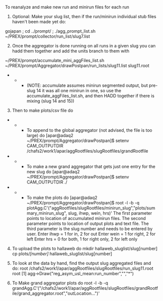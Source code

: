 To reanalyze and make new run and minirun files for each run

1) Optional: Make your slug list, then if the run/minirun individual stub files haven't been made yet do:

 gojapan ; cd ../prompt/ ; ./agg_prompt_list.sh ~/PREX/prompt/collector/run_list/slug7.list

2) Once the aggregator is done running on all runs in a given slug you can hadd them together and add the units branch to them with 

 ~/PREX/prompt/accumulate_mini_aggFiles_list.sh ~/PREX/prompt/Aggregator/drawPostpan/run_lists/slug11.list slug11.root

 - - - (NOTE: accumulate assumes minirun segmented output, but pre-slug 14 it was all one minirun in one, so use the accumulate_aggFiles_list.sh, and then HADD together if there is mixing (slug 14 and 15))

3) Then to make plots/csv file do

 - - - To append to the global aggregator (not advised, the file is too large) do 
 [apar@adaq2 ~/PREX/prompt/Aggregator/drawPostpan]$ setenv CAM_OUTPUTDIR /chafs2/work1/apar/aggRootfiles/slugRootfiles/grandRootfile 
 - - - To make a new grand aggregator that gets just one entry for the new slug do
 [apar@adaq2 ~/PREX/prompt/Aggregator/drawPostpan]$ setenv CAM_OUTPUTDIR ./

 - - - To make the plots do
 [apar@adaq2 ~/PREX/prompt/Aggregator/drawPostpan]$ root -l -b -q plotAgg.C'("aggRootfiles/slugRootfiles/minirun_slug","plots/summary_minirun_slug", slug, ihwp, wein, hrs)'
 The first parameter points to location of accumulated minirun files.
 The second parameter points to location of output plots and text file.
 The third parameter is the slug number and needs to be entered by user.
 Enter ihwp = 1 for in, 2 for out
 Enter wein = 1 for right, 2 for left
 Enter hrs = 0 for both, 1 for right only, 2 for left only

4) To upload the plots to hallaweb do
 mkdir hallaweb_sluglist/slug[number]
 cp plots/*[number]* hallaweb_sluglist/slug[number]

5) To look at the data by hand, find the output slug aggregated files and do: 
 root /chafs2/work1/apar/aggRootfiles/slugRootfiles/run_slug11.root
 root [1] agg->Draw("reg_asym_usl_mean:run_number","","*")

6) To Make grand aggregator plots do
 root -l -b -q grandAgg.C'("/chafs2/work1/apar/aggRootfiles/slugRootfiles/grandRootfile/grand_aggregator.root","outLocation...")'

